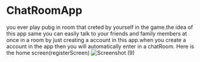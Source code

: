# ChatRoomApp

you ever play pubg in room that creted by yourself in the game.the idea of this app same you can easily talk to your friends and family members at once in a room by just creating a account in this app.when you create a account in the app then you will automatically enter in a chatRoom.
Here is the home screen(registerScreen)
![Screenshot (9)](https://user-images.githubusercontent.com/42707954/80277717-8fcba000-870e-11ea-9aeb-59c7c6446b99.png)
